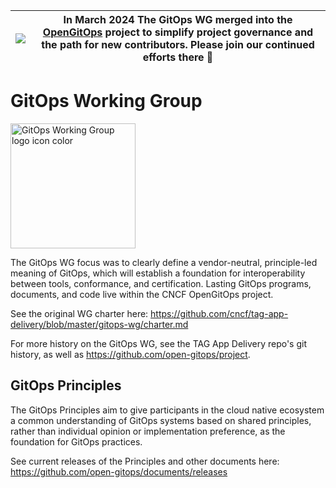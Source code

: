 |![](https://upload.wikimedia.org/wikipedia/commons/thumb/1/17/Warning.svg/156px-Warning.svg.png) | In March 2024 The GitOps WG merged into the [OpenGitOps](https://github.com/open-gitops) project to simplify project governance and the path for new contributors. Please join our continued efforts there 🙂
|---|---|

# GitOps Working Group

<!-- markdownlint-disable MD033 -->
<p><img src="https://raw.githubusercontent.com/cncf/tag-app-delivery/main/gitops-wg/artwork/icon/color/gitopswg-icon-color.svg" alt="GitOps Working Group logo icon color" width="200"></p>

The GitOps WG focus was to clearly define a vendor-neutral, principle-led meaning of GitOps, which will establish a foundation for interoperability between tools, conformance, and certification.
Lasting GitOps programs, documents, and code live within the CNCF OpenGitOps project.

See the original WG charter here: <https://github.com/cncf/tag-app-delivery/blob/master/gitops-wg/charter.md>

For more history on the GitOps WG, see the TAG App Delivery repo's git history, as well as <https://github.com/open-gitops/project>.

## GitOps Principles

The GitOps Principles aim to give participants in the cloud native ecosystem a common understanding of GitOps systems based on shared principles, rather than individual opinion or implementation preference, as the foundation for GitOps practices.

See current releases of the Principles and other documents here: <https://github.com/open-gitops/documents/releases>
